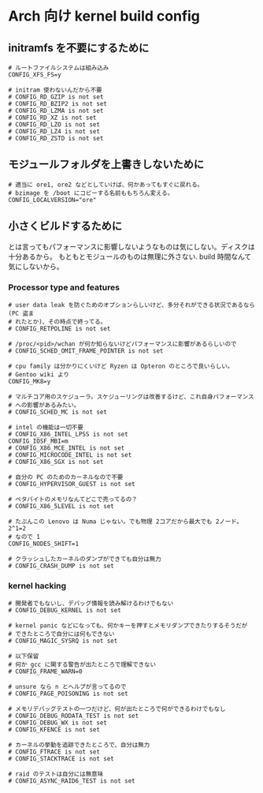 # Arch 向け kernel build config

## initramfs を不要にするために

```
# ルートファイルシステムは組み込み
CONFIG_XFS_FS=y

# initram 使わないんだから不要
# CONFIG_RD_GZIP is not set
# CONFIG_RD_BZIP2 is not set
# CONFIG_RD_LZMA is not set
# CONFIG_RD_XZ is not set
# CONFIG_RD_LZO is not set
# CONFIG_RD_LZ4 is not set
# CONFIG_RD_ZSTD is not set
```

## モジュールフォルダを上書きしないために

```
# 適当に ore1, ore2 などとしていけば、何かあってもすぐに戻れる。
# bzimage を /boot にコピーする名前ももちろん変える。
CONFIG_LOCALVERSION="ore"
```

## 小さくビルドするために

とは言ってもパフォーマンスに影響しないようなものは気にしない。ディスクは十分あるから。
もともとモジュールのものは無理に外さない. build 時間なんて気にしないから。

### Processor type and features

```
# user data leak を防ぐためのオプションらしいけど、多分それができる状況であるなら (PC 盗ま
# れたとか)、その時点で終ってる。
# CONFIG_RETPOLINE is not set

# /proc/<pid>/wchan が何か知らないけどパフォーマンスに影響があるらしいので
# CONFIG_SCHED_OMIT_FRAME_POINTER is not set

# cpu family は分かりにくいけど Ryzen は Opteron のところで良いらしい。
# Gentoo wiki より
CONFIG_MK8=y 

# マルチコア用のスケジューラ。スケジューリングは改善するけど、これ自身パフォーマンス
# への影響があるみたい。
# CONFIG_SCHED_MC is not set

# intel の機能は一切不要
# CONFIG_X86_INTEL_LPSS is not set
CONFIG_IOSF_MBI=m
# CONFIG_X86_MCE_INTEL is not set
# CONFIG_MICROCODE_INTEL is not set
# CONFIG_X86_SGX is not set

# 自分の PC のためのカーネルなので不要
# CONFIG_HYPERVISOR_GUEST is not set

# ペタバイトのメモリなんてどこで売ってるの？
# CONFIG_X86_5LEVEL is not set

# たぶんこの Lenovo は Numa じゃない。でも物理 2コアだから最大でも 2ノード。2^1=2 
# なので 1
CONFIG_NODES_SHIFT=1

# クラッシュしたカーネルのダンプができても自分は無力
# CONFIG_CRASH_DUMP is not set
```

### kernel hacking

```
# 開発者でもないし、デバッグ情報を読み解けるわけでもない
# CONFIG_DEBUG_KERNEL is not set

# kernel panic などになっても、何かキーを押すとメモリダンプできたりするそうだが
# できたところで自分には何もできない
# CONFIG_MAGIC_SYSRQ is not set

# 以下保留
# 何か gcc に関する警告が出たところで理解できない
# CONFIG_FRAME_WARN=0

# unsure なら n とヘルプが言ってるので
# CONFIG_PAGE_POISONING is not set

# メモリデバッグテストの一つだけど、何が出たところで何ができるわけでもなし
# CONFIG_DEBUG_RODATA_TEST is not set
# CONFIG_DEBUG_WX is not set
# CONFIG_KFENCE is not set

# カーネルの挙動を追跡できたところで、自分は無力
# CONFIG_FTRACE is not set
# CONFIG_STACKTRACE is not set

# raid のテストは自分には無意味
# CONFIG_ASYNC_RAID6_TEST is not set
```



<!-- vim: set tw=90 filetype=markdown : -->

